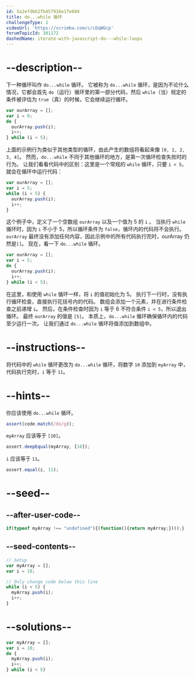 ```yaml
---
id: 5a2efd662fb457916e1fe604
title: do...while 循环
challengeType: 1
videoUrl: 'https://scrimba.com/c/cDqWGcp'
forumTopicId: 301172
dashedName: iterate-with-javascript-do---while-loops
---
```


# --description--

下一种循环叫作 `do...while` 循环。 它被称为 `do...while` 循环，是因为不论什么情况，它都会首先 `do`（运行）循环里的第一部分代码，然后 `while`（当）规定的条件被评估为 `true`（真）的时候，它会继续运行循环。

```js
var ourArray = [];
var i = 0;
do {
  ourArray.push(i);
  i++;
} while (i < 5);
```

上面的示例行为类似于其他类型的循环，由此产生的数组将看起来像 `[0, 1, 2, 3, 4]`。 然而，`do...while` 不同于其他循环的地方，是第一次循环检查失败时的行为。 让我们看看代码中的区别：这里是一个常规的 `while` 循环，只要 `i < 5`，就会在循环中运行代码：

```js
var ourArray = []; 
var i = 5;
while (i < 5) {
  ourArray.push(i);
  i++;
}
```

这个例子中，定义了一个空数组 `ourArray` 以及一个值为 5 的 `i` 。 当执行 `while` 循环时，因为 `i` 不小于 5，所以循环条件为 `false`，循环内的代码将不会执行。 `ourArray` 最终没有添加任何内容，因此示例中的所有代码执行完时，ourArray 仍然是`[]`。 现在，看一下 `do...while` 循环。

```js
var ourArray = []; 
var i = 5;
do {
  ourArray.push(i);
  i++;
} while (i < 5);
```

在这里，和使用 `while` 循环一样，将 `i` 的值初始化为 5。 执行下一行时，没有执行循环检查，直接执行花括号内的代码。 数组会添加一个元素，并在进行条件检查之前递增 `i`。 然后，在条件检查时因为 `i` 等于 6 不符合条件 `i < 5`，所以退出循环。 最终 `ourArray` 的值是 `[5]`。 本质上，`do...while` 循环确保循环内的代码至少运行一次。 让我们通过 `do...while` 循环将值添加到数组中。

# --instructions--

将代码中的 `while` 循环更改为 `do...while` 循环，将数字 `10` 添加到 `myArray` 中，代码执行完时，`i` 等于 `11`。

# --hints--

你应该使用 `do...while` 循环。

```js
assert(code.match(/do/g));
```

`myArray` 应该等于 `[10]`。

```js
assert.deepEqual(myArray, [10]);
```

`i` 应该等于 `11`。

```js
assert.equal(i, 11);
```

# --seed--

## --after-user-code--

```js
if(typeof myArray !== "undefined"){(function(){return myArray;})();}
```

## --seed-contents--

```js
// Setup
var myArray = [];
var i = 10;

// Only change code below this line
while (i < 5) {
  myArray.push(i);
  i++;
}
```

# --solutions--

```js
var myArray = [];
var i = 10;
do {
  myArray.push(i);
  i++;
} while (i < 5)
```
